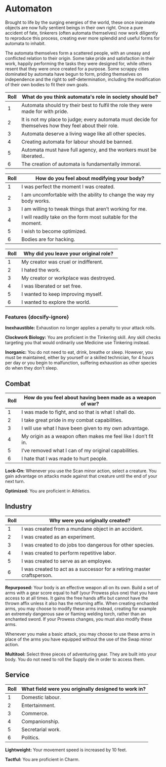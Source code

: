 # Automaton
Brought to life by the surging energies of the world, these once inanimate objects are now fully sentient beings in their own right. Once a pure accident of fate, tinkerers (often automata themselves) now work diligently to reproduce this process, creating ever more splendid and useful forms for automata to inhabit.

The automata themselves form a scattered people, with an uneasy and conflicted relation to their origin. Some take pride and satisfaction in their work, happily performing the tasks they were designed for, while others resent that they were once created for a purpose. Some scrappy cities dominated by automata have begun to form, priding themselves on independence and the right to self-determination, including the modification of their own bodies to fit their own goals.

Roll | What do you think automata's role in society should be?
--- | ---
1 | Automata should try their best to fulfil the role they were made for with pride. 
2 | It is not my place to judge; every automata must decide for themselves how they feel about their role.
3 | Automata deserve a living wage like all other species.
4 | Creating automata for labour should be banned.
5 | Automata must have full agency, and the workers must be liberated..
6 | The creation of automata is fundamentally immoral.


Roll | How do you feel about modifying your body?
-- | --
1 | I was perfect the moment I was created.
2 | I am uncomfortable with the ability to change the way my body works.
3 | I am willing to tweak things that aren’t working for me.
4 | I will readily take on the form most suitable for the moment.
5 | I wish to become optimized.
6 | Bodies are for hacking.

Roll | Why did you leave your original role?
-- | --
1 | My creator was cruel or indifferent.
2 | I hated the work.
3 | My creator or workplace was destroyed.
4 | I was liberated or set free.
5 | I wanted to keep improving myself.
6 | I wanted to explore the world.

### Features {docsify-ignore}
**Inexhaustible:** Exhaustion no longer applies a penalty to your attack rolls.

**Clockwork Biology:** You are proficient in the Tinkering skill. Any skill checks targeting you that would ordinarily use Medicine use Tinkering instead.

**Inorganic:** You do not need to eat, drink, breathe or sleep. However, you must be maintained, either by yourself or a skilled technician, for 4 hours per day or you begin to malfunction, suffering exhaustion as other species do when they don’t sleep.

## Combat

Roll | How do you feel about having been made as a weapon of war?
-- | --
1 | I was made to fight, and so that is what I shall do.
2 | I take great pride in my combat capabilities.
3 | I will use what I have been given to my own advantage.
4 | My origin as a weapon often makes me feel like I don’t fit in.
5 | I’ve removed what I can of my original capabilities.
6 | I hate that I was made to hurt people.

**Lock-On:** Whenever you use the Scan minor action, select a creature. You gain advantage on attacks made against that creature until the end of your next turn.

**Optimized:** You are proficient in Athletics. 

## Industry

Roll | Why were you originally created?
-- | --
1 | I was created from a mundane object in an accident.
2 | I was created as an experiment.
3 | I was created to do jobs too dangerous for other species.
4 | I was created to perform repetitive labor.
5 | I was created to serve as an employee.
6 | I was created to act as a successor for a retiring master craftsperson.

**Repurposed:** Your body is an effective weapon all on its own. Build a set of arms with a gear score equal to half (your Prowess plus one) that you have access to at all times. It gains the free hands affix but cannot have the thrown affix unless it also has the returning affix. When creating enchanted arms, you may choose to modify these arms instead, creating for example an extremely dangerous saw or flaming welding torch, rather than an enchanted sword. If your Prowess changes, you must also modify these arms.

Whenever you make a basic attack, you may choose to use these arms in place of the arms you have equipped without the use of the Swap minor action.

**Multitool:** Select three pieces of adventuring gear. They are built into your body. You do not need to roll the Supply die in order to access them.


## Service

Roll | What field were you originally designed to work in?
-- | --
1 | Domestic labour.
2 | Entertainment.
3 | Commerce.
4 | Companionship.
5 | Secretarial work.
6 | Politics.

**Lightweight:** Your movement speed is increased by 10 feet.

**Tactful:** You are proficient in Charm.
